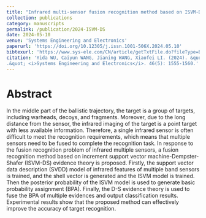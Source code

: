```yaml
---
title: "Infrared multi-sensor fusion recognition method based on ISVM-DS"
collection: publications
category: manuscripts
permalink: /publication/2024-ISVM-DS
date: 2024-05-10
venue: 'Systems Engineering and Electronics'
paperurl: 'https://doi.org/10.12305/j.issn.1001-506X.2024.05.10'
bibtexurl: 'https://www.sys-ele.com/CN/article/getTxtFile.do?fileType=BibTeX&id=9823'
citation: 'Yida WU, Caiyun WANG, Jianing WANG, Xiaofei LI. (2024). &quot;Infrared multi-sensor fusion recognition method based on ISVM-DS
.&quot; <i>Systems Engineering and Electronics</i>. 46(5): 1555-1560.'
---
```

Abstract
===
In the middle part of the ballistic trajectory, the target is a group of targets, including warheads, decoys, and fragments. Moreover, due to the long distance from the sensor, the infrared imaging of the target is a point target with less available information. Therefore, a single infrared sensor is often difficult to meet the recognition requirements, which means that multiple sensors need to be fused to complete the recognition task. In response to the fusion recognition problem of infrared multiple sensors, a fusion recognition method based on increment support vector machine-Dempster-Shafer (ISVM-DS) evidence theory is proposed. Firstly, the support vector data description (SVDD) model of infrared features of multiple band sensors is trained, and the shell vector is generated and the ISVM model is trained. Then the posterior probability of the ISVM model is used to generate basic probability assignment (BPA). Finally, the D-S evidence theory is used to fuse the BPA of multiple evidences and output classification results. Experimental results show that the proposed method can effectively improve the accuracy of target recognition.


